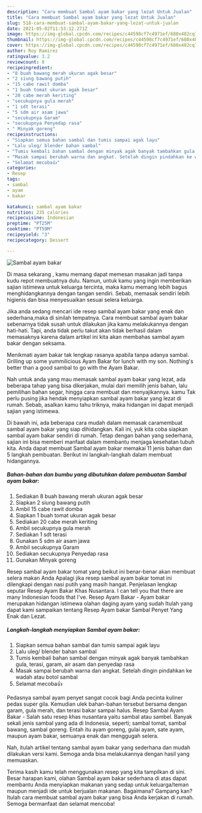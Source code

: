 ```yaml
---
description: "Cara membuat Sambal ayam bakar yang lezat Untuk Jualan"
title: "Cara membuat Sambal ayam bakar yang lezat Untuk Jualan"
slug: 518-cara-membuat-sambal-ayam-bakar-yang-lezat-untuk-jualan
date: 2021-05-02T11:53:12.271Z
image: https://img-global.cpcdn.com/recipes/c44598cf7c4971ef/680x482cq70/sambal-ayam-bakar-foto-resep-utama.jpg
thumbnail: https://img-global.cpcdn.com/recipes/c44598cf7c4971ef/680x482cq70/sambal-ayam-bakar-foto-resep-utama.jpg
cover: https://img-global.cpcdn.com/recipes/c44598cf7c4971ef/680x482cq70/sambal-ayam-bakar-foto-resep-utama.jpg
author: Roy Ramirez
ratingvalue: 3.2
reviewcount: 8
recipeingredient:
- "8 buah bawang merah ukuran agak besar"
- "2 siung bawang putih"
- "15 cabe rawit domba"
- "1 buah tomat ukuran agak besar"
- "20 cabe merah keriting"
- "secukupnya gula merah"
- "1 sdt terasi"
- "5 sdm air asam jawa"
- "secukupnya Garam"
- "secukupnya Penyedap rasa"
- " Minyak goreng"
recipeinstructions:
- "Siapkan semua bahan sambal dan tumis sampai agak layu"
- "Lalu uleg/ blender bahan sambal"
- "Tumis kembali bahan sambal dengan minyak agak banyak tambahkan gula, terasi, garam, air asam dan penyedap rasa"
- "Masak sampai berubah warna dan angkat. Setelah dingin pindahkan ke wadah atau botol sambal"
- "Selamat mecoba👍"
categories:
- Resep
tags:
- sambal
- ayam
- bakar

katakunci: sambal ayam bakar 
nutrition: 235 calories
recipecuisine: Indonesian
preptime: "PT25M"
cooktime: "PT59M"
recipeyield: "3"
recipecategory: Dessert

---
```



![Sambal ayam bakar](https://img-global.cpcdn.com/recipes/c44598cf7c4971ef/680x482cq70/sambal-ayam-bakar-foto-resep-utama.jpg)

Di masa  sekarang , kamu memang dapat memesan masakan jadi tanpa kudu repot membuatnya dulu. Namun, untuk kamu yang ingin memberikan sajian istimewa untuk keluarga tercinta, maka kamu memang lebih bagus menghidangkannya dengan tangan sendiri. Sebab, memasak sendiri lebih higienis dan bisa menyesuaikan sesuai selera keluarga.

Jika anda sedang mencari ide resep sambal ayam bakar yang enak dan sederhana,maka di sinilah tempatnya. Cara membuat sambal ayam bakar  sebenarnya tidak susah untuk dilakukan jika kamu melakukannya dengan hati-hati. Tapi, anda tidak perlu takut akan tidak berhasil dalam memasaknya 
karena dalam artikel ini kita akan membahas sambal ayam bakar dengan seksama.  

Menikmati ayam bakar tak lengkap rasanya apabila tanpa adanya sambal. Grilling up some yummilicious Ayam Bakar for lunch with my son. Nothing&#39;s better than a good sambal to go with the Ayam Bakar.

Nah untuk anda yang mau memasak sambal ayam bakar yang lezat, ada beberapa tahap yang bisa dikerjakan, mulai dari memilih jenis bahan, lalu pemilihan bahan segar, hingga cara membuat dan menyajikannya. kamu Tak perlu pusing jika hendak menyiapkan sambal ayam bakar yang lezat di rumah. Sebab, asalkan kamu  tahu triknya, maka hidangan ini dapat menjadi sajian yang istimewa.

Di bawah ini, ada beberapa cara mudah dalam memasak caramembuat sambal ayam bakar yang siap dihidangkan. Kali ini, yuk kita coba siapkan sambal ayam bakar sendiri di rumah. Tetap dengan bahan yang sederhana, sajian ini bisa memberi manfaat dalam membantu menjaga kesehatan tubuh kita. Anda dapat membuat Sambal ayam bakar memakai 11 jenis bahan dan 5 langkah pembuatan. Berikut ini langkah-langkah dalam membuat hidangannya.

<!--inarticleads1-->

##### Bahan-bahan dan bumbu yang dibutuhkan dalam pembuatan Sambal ayam bakar:

1. Sediakan 8 buah bawang merah ukuran agak besar
1. Siapkan 2 siung bawang putih
1. Ambil 15 cabe rawit domba
1. Siapkan 1 buah tomat ukuran agak besar
1. Sediakan 20 cabe merah keriting
1. Ambil secukupnya gula merah
1. Sediakan 1 sdt terasi
1. Gunakan 5 sdm air asam jawa
1. Ambil secukupnya Garam
1. Sediakan secukupnya Penyedap rasa
1. Gunakan  Minyak goreng


Resep sambal ayam bakar tomat yang beikut ini benar-benar akan membuat selera makan Anda Apalagi jika resep sambal ayam bakar tomat ini dilengkapi dengan nasi putih yang masih hangat. Penjelasan lengkap seputar Resep Ayam Bakar Khas Nusantara. I can tell you that there are many Indonesian foods that I&#39;ve. Resep Ayam Bakar - Ayam bakar merupakan hidangan istimewa olahan daging ayam yang sudah Itulah yang dapat kami sampaikan tentang Resep Ayam bakar Sambal Penyet Yang Enak dan Lezat. 

<!--inarticleads2-->

##### Langkah-langkah menyiapkan Sambal ayam bakar:

1. Siapkan semua bahan sambal dan tumis sampai agak layu
1. Lalu uleg/ blender bahan sambal
1. Tumis kembali bahan sambal dengan minyak agak banyak tambahkan gula, terasi, garam, air asam dan penyedap rasa
1. Masak sampai berubah warna dan angkat. Setelah dingin pindahkan ke wadah atau botol sambal
1. Selamat mecoba👍


Pedasnya sambal ayam penyet sangat cocok bagi Anda pecinta kuliner pedas super gila. Kemudian ulek bahan-bahan tersebut bersama dengan garam, gula merah, dan terasi bakar sampai halus. Resep Sambal Ayam Bakar - Salah satu resep khas nusantara yaitu sambal atau sambel. Banyak sekali jenis sambal yang ada di Indonesia, seperti; sambal tomat, sambal bawang, sambal goreng. Entah itu ayam goreng, gulai ayam, sate ayam, maupun ayam bakar, semuanya enak dan menggugah selera. 

Nah, itulah artikel tentang  sambal ayam bakar  yang sederhana dan mudah dilakukan versi kami. Semoga anda bisa melakukannya dengan hasil yang memuaskan. 

Terima kasih kamu telah menggunakan resep yang kita tampilkan di sini. Besar harapan kami, olahan  Sambal ayam bakar sederhana di atas dapat membantu Anda menyiapkan makanan yang sedap untuk keluarga/teman maupun menjadi ide untuk berjualan makanan. Bagaimana? Gampang kan? Itulah cara membuat sambal ayam bakar yang bisa Anda kerjakan di rumah. Semoga bermanfaat dan selamat mencoba!

